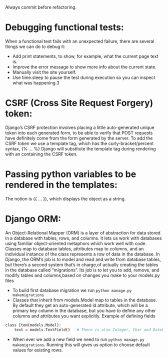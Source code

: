 Always commit before refactoring.

# Debugging functional tests:
When a functional test fails with an unexpected failure, there are several
things we can do to debug it:
* Add print statements, to show, for example, what the current page text is.
* Improve the error message to show more info about the current state.
* Manually visit the site yourself.
* Use time.sleep to pause the test during execution so you can inspect what was happening.3

# CSRF (Cross Site Request Forgery) token:
Django’s CSRF protection involves placing a little auto-generated unique token into each generated form, to be able to verify that POST requests have definitely come from the form generated by the server. To add the CSRF token we use a template tag, which has the curly-bracket/percent syntax, {% ... %}
Django will substitute the template tag during rendering with an 
<input type="hidden"> containing the CSRF token.

# Passing python variables to be rendered in the templates:
The notion is {{ ... }}, which displays the object as a string.

# Django ORM:
An Object-Relational Mapper (ORM) is a layer of abstraction for data stored in a database with tables, rows, and columns. It lets us work with databases using familiar object-oriented metaphors which work well with code. Classes map to database tables, attributes map to columns, and an individual instance of the class represents a row of data in the database.
    In Django, the ORM’s job is to model and read and write from database tables, but there’s a second system that’s in charge,of actually creating the tables in the database called “migrations”. Its job is to let you to add, remove, and modify tables and columns,based on changes you make to your models.py files

* To build first database migration we run ```python manage.py makemigrations```
* Classes that inherit from models.Model map to tables in the database. By default they get an auto-generated id attribute, which will be a primary key column in the database, but you have to define any other columns and attributes you want explicitly.
Example of defining fields
```bash
class Item(models.Model):
    text = models.TextField()   # There is also Integer, Char and DateField and so on
```
* When ever we add a new field we need to run ```python manage.py makemigrations```. Running this will gives us option to choose default values for existing rows.